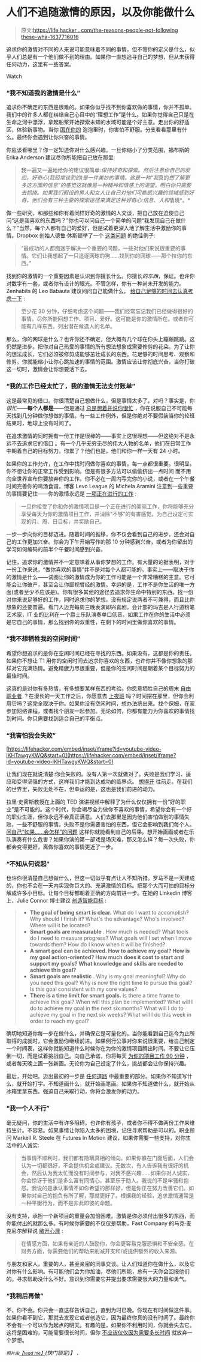 # 人们不追随激情的原因，以及你能做什么

> 原文:[https://life hacker . com/the-reasons-people-not-following these-wha-1637716016](https://lifehacker.com/the-reasons-people-don-t-follow-their-passions-and-wha-1637716016)

追求你的激情对不同的人来说可能意味着不同的事情，但不管你的定义是什么，似乎人们总是有一个他们做不到的理由。如果你一直想追寻自己的梦想，但从未获得任何动力，这里有一些答案。

Watch

### **“我不知道我的激情是什么”**

追求你不确定的东西是很难的。如果你似乎找不到你喜欢做的事情，你并不孤单。我们中的许多人都在纠结自己心目中的“理想工作”是什么。如果你觉得自己只是在生命之河中漂浮，拿起船桨开始探索未知的水域可能是个好主意。走出你的舒适区，体验新事物。当你 [困在你的](https://lifehacker.com/how-to-find-your-life-purpose-escape-your-bubble-1620407083) 泡泡里时，你害怕不舒服。分支看看那里有什么。最终你会遇到让你兴奋的事情。

你应该看哪里？你一定知道你对什么感兴趣。一旦你缩小了分类范围，福布斯的 Erika Anderson 建议尽你所能把自己放在那里:

> 我一遍又一遍地给你的建议很简单:*保持好奇和探索。然后注意你自己的反应。好奇心(我经常谈到的)是一件美妙的事情。这是一种“我*真的*想了解更多这方面的信息”的感觉这就像是一种精神和情感上的渴望，明白你只需要去抓挠。如果我们假设的男人和女人让自己对他们可能感兴趣的领域感到好奇，他们会有三种主要的探索途径来满足这种好奇心:*信息*、*人*和*情境*。*

做一些研究，和那些和你有着同样好奇的激情的人交谈，把自己放在迫使自己问“这是我喜欢的东西吗？”你也可以问自己一个简单的问题“我发现自己在做什么？”当然，每个人都有自己的爱好，但是试着更深入地了解生活中激励你的事情。Dropbox 创始人德鲁·休斯顿举了一个 [这类问题](http://video.mit.edu/watch/mit-commencement-2013-speeches-24832/) 的绝佳例子:

> “最成功的人都痴迷于解决一个重要的问题，一些对他们来说很重要的事情。它们让我想起了一只追逐网球的狗……找到你的网球——那个拉你的东西。”

找到你的激情的一个重要因素是认识到你擅长什么。你擅长*的东西*，保证。也许你对数字有一套，或者你有设计的眼光。不管怎样，你有一种尚未开发的能力。Zenhabits 的 Leo Babauta 建议问问自己能做什么， [给自己足够的时间去认真考虑一下](http://zenhabits.net/the-short-but-powerful-guide-to-finding-your-passion/) :

> 至少花 30 分钟，仔细考虑这个问题——我们经常忘记我们已经做得很好的事情。尽你所能回想工作、项目、爱好。这可能是你的激情所在。或者你可能有几样东西。列出潜在候选人的名单。

那么，你的网球是什么？也许你还不确定，但大概有几个球在你头上蹦蹦跳跳。这仍然是进步。把你对自己热爱的事情的所有想法想象成需要修剪的花朵。为了让你的想法成长，它们必须被修剪成能够茁壮成长的东西。花足够的时间思考、观察和修剪，你就能缩小让你心跳加速的事情的范围。激情应该让你彻底兴奋，当你打破这一切时，激情会让你想要活下去。

### **“我的工作已经太忙了，我的激情无法支付账单”**

这是最常见的借口。你很清楚自己想做什么，但是事情太多了，对吗？事实是，你*很忙*——**每个人都是**——但是通过 [总是想着并说你很忙](https://lifehacker.com/stop-telling-yourself-youre-too-busy-1562989296) ，你在说服自己不可能每天找到几分钟做你想做的事情。有一些工作例外，但是你绝对不要假装当你的轮班结束时，地球上没有时间了。

在追求激情的同时拥有一份工作是很棒的——事实上这很理想——但这绝对不是永远不去追求它的借口 。有一个几乎无穷无尽的伟大人物的名单，他们在日常工作中朝着自己的目标努力。你累了？他们也是。他们和你一样一天有 24 小时。

如果你的工作允许，在工作中找时间做你喜欢的事情。每一点都很重要。很明显，你不想让你的正常工作受到影响，但是有很多方法可以偷偷挤出一点时间 而不用向全世界宣布你要放弃你的工作。你不必在一周内写完你的小说，或者在一个午餐时间完善你的鸡汤食谱。博客 Levo League 的 Michela Aramini 注意到一些重要的事情要记住——你的激情永远是 [一项正在进行的工作](http://www.levo.com/articles/career-advice/how-to-pursue-your-passion-projects-while-employed) :

> 一旦你接受了你和你的激情项目是一个正在进行的美丽工作，你将能够充分享受每天为你的激情项目工作，并消除“不够”的有害感觉。为自己设定可实现的月、周、日目标，并奖励自己。

一步一步向你的目标迈进。随着时间的推移，你不仅会看到自己的进步，还会对自己的工作更加兴奋。你会为下午开始写作的那 10 分钟感到兴奋，或者为你留出的学习如何编码的前半个午餐时间感到兴奋。

记住，追求你的激情并不一定意味着从事你梦想的工作。有大量的论据表明，对于一份工作来说，“做你喜欢的事情”并不是对每个人都可能的。事实上——取决于你的激情是什么——试图让你的激情成为你的工作可能是一个非常糟糕的主意。它可能会让你破产，甚至会让你鄙视曾经的激情。幸运的是，工作不是你生活的唯一方面(或者至少不应该是)。你有很多其他的途径去追求你生命中特别的东西。找一份对你来说足够好的工作，同时追求你的梦想。没有规定说两者不可兼得，而且比你想象的还要普遍。看门人迈克每周三晚表演即兴喜剧，会计部的玛吉是人行道粉笔艺术家，IT 业的比利在一个爵士乐队演奏单口低音。如果工作在你的生活中必须是它自己的事情，那么找到你的双重性，在剩下的时间里做你喜欢的事情。

### **“我不想牺牲我的空闲时间”**

希望你想追求的是你在空闲时间已经在寻找的东西。如果没有，这都是你的责任。如果你不想让 T1 用你的空闲时间去追求你喜欢的东西，也许你并不像你想象的那样对它充满热情。避免精疲力尽很重要，但是你的空闲时间是朝着某个目标努力的最佳时间。

这真的是对你有多热情，有多想要某样东西的考验。你愿意牺牲自己的周末 [自由职业者](http://lifehacker.com/how-to-start-freelancing-without-quitting-your-job-30934138) ？在漫长的一天工作之后，你愿意去 [上夜班](https://lifehacker.com/the-best-resources-for-free-online-classes-1627678515) 吗？时间摆在那里，但你会利用它吗？这完全取决于你。如果你没有空闲时间，想办法挤出来。找个保姆，在家参加网络课程，或者找个朋友一起参加。无论如何，你都有能力为你喜欢的事情找到时间。你只需要找到适合自己的平衡点。

### **“我害怕我会失败”**

 [https://lifehacker.com/embed/inset/iframe?id=youtube-video-iKHTawgyKWQ&start=0](https://lifehacker.com/embed/inset/iframe?id=youtube-video-iKHTawgyKWQ&start=0) 

让我们现在就说清楚:你会失败的。没有人第一次就做对了。失败是我们学习、适应和变得坚强的方式，这样我们才能到达成功的临界点。 [想得开](https://lifehacker.com/how-to-move-past-failure-1597951611) 往前走。在我们的世界里，失败无处不在，但幸运的是，这也是我们前进的动力。

拉里·史密斯教授在上面的 TED 演讲视频中解释了为什么仅仅拥有一份“好的职业”是不可能的。这个时代，你会竭尽全力做你不喜欢的事情，希望你会有一个好的职业生涯，但你永远不会真正满意。人们去那里是因为他们害怕做别的事情失败，一些不舒服的事情。失败不是你需要害怕的东西，但它会影响到我们每个人。 [问自己“如果……会怎样”的问题](https://lifehacker.com/ask-yourself-the-right-questions-to-get-over-a-fear-of-1550574761) 这样你就能看到自己的后果。想开始画画或者在乐队演奏有什么危害？如果你演的第一部戏是场灾难，那又怎么样？每一次失败，你都会变得更好，离做你喜欢的事情更近了一步。

### **“不知从何说起”**

也许你很清楚自己想做什么，但这一切似乎有点让人不知所措。罗马不是一天建成的，你也不会在一天内实现你巨大的、充满激情的目标。把那个大而可怕的目标分解成许多小目标。让每个目标都朝着正确的方向前进一步。在她的 Linkedin 博客上，Julie Connor 博士建议 [创造智能目标](https://www.linkedin.com/today/post/article/20140818133621-14809800-pursue-your-passion-while-juggling-work-and-other-responsibilities) :

> *   **The goal of being smart is clear.** What do I want to accomplish? Why should I finish it? What's the advantage? Who's involved? Where will it be located?
> *   **Smart goals are measurable** . How much is needed? What tools do I need to measure progress? What goals will I set when I move towards them? How do I know when it will be finished?
> *   **A smart goal can be achieved. How to achieve my goal? How is my goal action-oriented? How much does it cost to start and support my goals? What knowledge and skills are needed to achieve this goal?**
> *   **Smart goals are realistic** . Why is my goal meaningful? Why do you need this goal? Why is now the right time to pursue this goal? Is this goal consistent with my core values?
> *   **There is a time limit for smart goals.** Is there a time frame to achieve this goal? When will this plan be implemented? What will I do to achieve my goal in the next six months? What will I do to achieve my goal in the next six weeks? What will I do this week in order to reach my goal?

确切地知道你每一步在做什么，并确保它是可量化的。当你能看到自己迄今为止所取得的成就时，它会激励你继续前进。如果例行公事对你来说很重要，给自己制定一个时间表，这样你就能知道什么时候你在为你的激情项目腾出时间。不要让它压倒一切，而是试着挑战自己。向自己承诺，你将每天 [为你的项目工作 90 分钟](https://lifehacker.com/work-on-your-passion-project-for-90-minutes-every-day-f-1624864678) ，或者每天晚上画一张新画。无论你为自己设定了什么，挑战都会让你保持兴趣。

最后，开始吧。迈出最初的一步是 [任何道路](https://lifehacker.com/getting-started-is-everything-5892576) 中最重要的部分。如果你不知道写什么，就开始打字。不知道画什么，就开始画笔画。如果你不知道做什么，就开始从冰箱里拿东西。强迫自己采取行动，你将会激发你的动力。

### **“我一个人不行”**

毫无疑问，你的生活中有许多阻碍。也许你有孩子，或者你不得不做两份工作来维持生计。不容易。如果事情让你陷入太多的困境，记住寻求帮助是可以的。职业顾问 Markell R. Steele 在 Futures In Motion 建议，如果你需要一些支持，对你生活中的人诚实:

> 当事情不顺利时，我们都有隐瞒真相的倾向。如果你躲在门面后面，人们会认为一切都很好，不会提供机会或建议。无数次，有人告诉我有很好的机会，然后认为我太忙而没有时间参与，对我不感兴趣……如果你对人诚实，你会惊讶于他们是多么富有同情心，甚至乐于助人。我说的不是牢骚和抱怨。我说的是承认事情不如你希望的那样好，但是你正在努力改善它们。如果你对自己的抱负有所了解，那就更好了。根据我的经验，追求激情通常是一种平衡行为，而不是非此即彼的命题。

没有支持，承担一个新项目的重量会加倍困难。激情是你必须付出很多的东西，而你能付出的就那么多。有时候你需要的不仅仅是帮助，Fast Company 的马克·麦克尼尔解释说 [敞开心扉](http://www.fastcompany.com/1799969/9-steps-quitting-your-have-have-job-and-pursuing-your-dream) :

> 在情感方面，如果有亲近的人鼓励你，你会更容易克服恐惧和不安全感。在财务方面，你需要他们的帮助来削减开支和/或提供额外的收入来源。

与朋友和家人，重要的人，甚至亲密的同事交谈。让人们知道你在做什么，以及它对你有什么影响。有可能他们会为你加油，尽他们所能，总有一天你会回报他们的。寻求帮助没什么不好。意识到你需要它并提出要求需要很大的力量和勇气。

### **“我稍后再做”**

不，你不会。你只会一直这样告诉自己，直到为时已晚。你现在有时间做这件事。如果你看不到它，那就去发现它或者创造它，因为最终你真的没有时间了。最终你不会有一个可以作为起点的明天。有趣的是，如果你不利用时间，你就会失去它。这将是困难的，可能需要很长时间，但你 [不应该仅仅因为需要多长时间](https://lifehacker.com/never-give-up-on-a-dream-just-because-of-the-time-it-1495765921) 就放弃一个梦想。

<small>*照片由*</small>[<small>*【read me】*</small>](http://www.shutterstock.com/pic.mhtml?id=135091601&src=csl_recent_image-1)*(快门锁定)】* [<small></small>](https://www.flickr.com/photos/brewbooks/2483909486)*<small>*，*</small>*